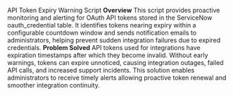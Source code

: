 API Token Expiry Warning Script
**Overview**
This script provides proactive monitoring and alerting for OAuth API tokens stored in the ServiceNow oauth_credential table. It identifies tokens nearing expiry within a configurable countdown window and sends notification emails to administrators, helping prevent sudden integration failures due to expired credentials.
**Problem Solved**
API tokens used for integrations have expiration timestamps after which they become invalid. Without early warnings, tokens can expire unnoticed, causing integration outages, failed API calls, and increased support incidents. This solution enables administrators to receive timely alerts allowing proactive token renewal and smoother integration continuity.
